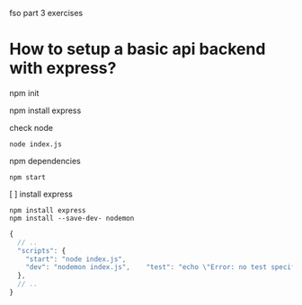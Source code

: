 fso part 3 exercises

# How to setup a basic api backend with express?

npm init

npm install express

check node

```
node index.js
```

npm dependencies

```
npm start
```

[ ] install express

```
npm install express
npm install --save-dev- nodemon
```

```js
{
  // ..
  "scripts": {
    "start": "node index.js",
    "dev": "nodemon index.js",    "test": "echo \"Error: no test specified\" && exit 1"
  },
  // ..
}

```
